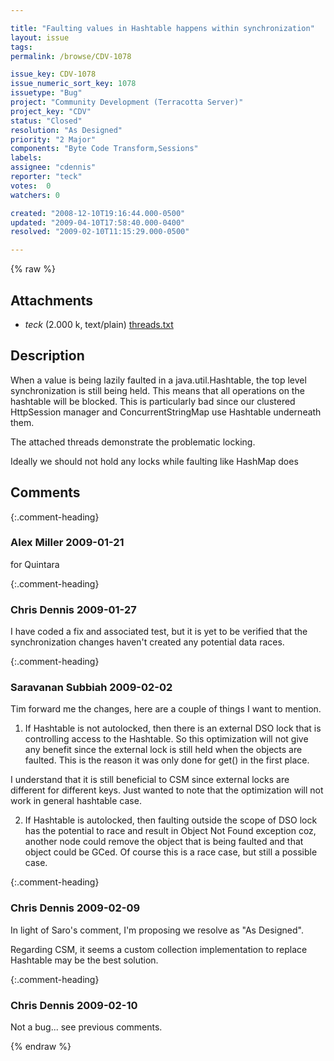 ```yaml
---

title: "Faulting values in Hashtable happens within synchronization"
layout: issue
tags: 
permalink: /browse/CDV-1078

issue_key: CDV-1078
issue_numeric_sort_key: 1078
issuetype: "Bug"
project: "Community Development (Terracotta Server)"
project_key: "CDV"
status: "Closed"
resolution: "As Designed"
priority: "2 Major"
components: "Byte Code Transform,Sessions"
labels: 
assignee: "cdennis"
reporter: "teck"
votes:  0
watchers: 0

created: "2008-12-10T19:16:44.000-0500"
updated: "2009-04-10T17:58:40.000-0400"
resolved: "2009-02-10T11:15:29.000-0500"

---
```




{% raw %}


## Attachments
  
* <em>teck</em> (2.000 k, text/plain) [threads.txt](/attachments/CDV/CDV-1078/threads.txt)
  



## Description

<div markdown="1" class="description">

When a value is being lazily faulted in a java.util.Hashtable, the top level synchronization is still being held. This means that all operations on the hashtable will be blocked. This is particularly bad since our clustered HttpSession manager and ConcurrentStringMap use Hashtable underneath them. 

The attached threads demonstrate the problematic locking. 

Ideally we should not hold any locks while faulting like HashMap does

</div>

## Comments


{:.comment-heading}
### **Alex Miller** <span class="date">2009-01-21</span>

<div markdown="1" class="comment">

for Quintara

</div>


{:.comment-heading}
### **Chris Dennis** <span class="date">2009-01-27</span>

<div markdown="1" class="comment">

I have coded a fix and associated test, but it is yet to be verified that the synchronization changes haven't created any potential data races.

</div>


{:.comment-heading}
### **Saravanan Subbiah** <span class="date">2009-02-02</span>

<div markdown="1" class="comment">

Tim forward me the changes, here are a couple of things I want to mention.

1) If Hashtable is not autolocked, then there is an external DSO lock that is controlling access to the Hashtable. So this optimization will not give any benefit since the external lock is still held when the objects are faulted. This is the reason it was only done for get() in the first place.  

I understand that it is still beneficial to CSM since external locks are different for different keys. Just wanted to note that the optimization will not work in general hashtable case.

2) If Hashtable is autolocked, then faulting outside the scope of DSO lock has the potential to race and result in Object Not Found exception coz, another node could remove the object that is being faulted and that object could be GCed. Of course this is  a race case, but still a possible case.




</div>


{:.comment-heading}
### **Chris Dennis** <span class="date">2009-02-09</span>

<div markdown="1" class="comment">

In light of Saro's comment, I'm proposing we resolve as "As Designed".

Regarding CSM, it seems a custom collection implementation to replace Hashtable may be the best solution.

</div>


{:.comment-heading}
### **Chris Dennis** <span class="date">2009-02-10</span>

<div markdown="1" class="comment">

Not a bug... see previous comments.

</div>



{% endraw %}
